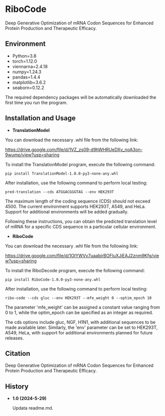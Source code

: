 #  RiboCode

Deep Generative Optimization of mRNA Codon Sequences for Enhanced Protein Production and Therapeutic Efficacy.

## Environment
- Python=3.8  
- torch=1.12.0
- viennarna=2.4.18 
- numpy=1.24.3  
- pandas=1.4.4  
- matplotlib=3.6.2 
- seaborn=0.12.2

The required dependency packages will be automatically downloaded the first time you run the program.

## Installation and Usage

- **TranslationModel**

You can download the necessary .whl file from the following link:

https://drive.google.com/file/d/1VZ_zs09-d9hWHRUeDXv_noA3on-9wump/view?usp=sharing

To install the TranslationModel program, execute the following command:

```
pip install TranslationModel-1.0.0-py3-none-any.whl
```

After installation, use the following command to perform local testing:

```
pred-translation --cds ATGGACGGGTAG --env HEK293T
```

The maximum length of the coding sequence (CDS) should not exceed 4500. The current environment supports HEK293T, A549, and HeLa. Support for additional environments will be added gradually.

Following these instructions, you can obtain the predicted translation level of mRNA for a specific CDS sequence in a particular cellular environment.

- **RiboCode**

You can download the necessary .whl file from the following link:

https://drive.google.com/file/d/1OIYWVv7uaabjrBOFluXJiEAJ2znm9Kfg/view?usp=sharing

To install the RiboDecode program, execute the following command:

```
pip install RiboCode-1.0.0-py3-none-any.whl
```

After installation, use the following command to perform local testing:

```
ribo-code --cds gluc --env HEK293T --mfe_weight 0 --optim_epoch 10
```

The parameter 'mfe_weight' can be assigned a constant value ranging from 0 to 1, while the optim_epoch can be specified as an integer as required.

The cds options include gluc, NGF, H1N1, with additional sequences to be made available later. Similarly, the 'env' parameter can be set to HEK293T, A549, HeLa, with support for additional environments planned for future releases. 

## Citation

Deep Generative Optimization of mRNA Codon Sequences for Enhanced Protein Production and Therapeutic Efficacy.

## History

- **1.0 (2024-5-29)**

  Updata readme.md.

